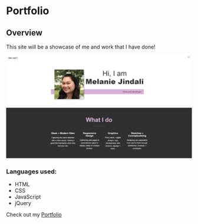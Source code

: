 # Portfolio

## Overview
This site will be a showcase of me and work that I have done!

![Preview of Melanie Jindali's Portfolio](./assets/images/MJPortfolio.PNG)

### Languages used:

* HTML
* CSS
* JavaScript
* jQuery

Check out my [Portfolio](https://melaniejindali.github.io/MJ-Portfolio/)
